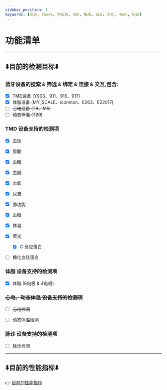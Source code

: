 ```yaml
---
sidebar_position: 1
keywords: [欢迎, Yasee, 供应商, SDK, 集成, BLE, 交互, Hook, 协议]
---
```


# 功能清单
--- 

## **⬇️目前的检测目标⬇️**
### 蓝牙设备的搜索 & 筛选 & 绑定 & 连接 & 交互,包含:
- [x] TMD设备 (Y906、911、916、917)
- [x] 体脂设备 (MY_SCALE、iconmon、E263、E22017)
- [ ] ~~心电设备 (T9、M5)~~
- [ ] ~~动态体温 (T20)~~

### TMD 设备支持的检测项
- [x] 血压
- [x] 尿酸
- [x] 血糖
- [x] 血酮
- [x] 血氧
- [x] 尿液
- [x] 肺功能
- [x] 血脂
- [x] 体温
- [x] 荧光
    - [x] C 反应蛋白
- [ ] 糖化血红蛋白


### 体脂 设备支持的检测项
- [x] 体脂 (8电极 & 4电极)


### ~~心电、动态体温 设备支持的检测项~~
- [ ] ~~心电检测~~
- [ ] ~~动态体温检测~~


### 脉诊 设备支持的检测项
- [ ] 脉诊检测


--- 

## **⬇️目前的性能指标⬇️**

👉 [目前的性能指标](../yasee_android/baogao)

